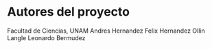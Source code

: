 # Autores del proyecto 

Facultad de Ciencias, UNAM
Andres Hernandez
Felix Hernandez
Ollin Langle
Leonardo Bermudez
